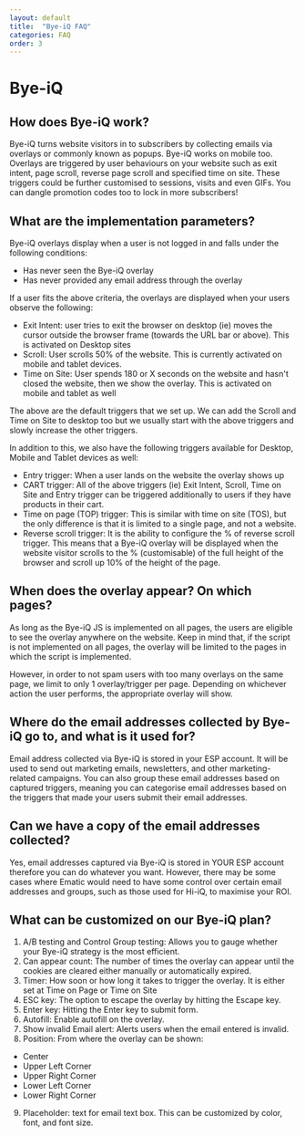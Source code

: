 ```yaml
---
layout: default
title:  "Bye-iQ FAQ"
categories: FAQ
order: 3
---
```


# Bye-iQ

## How does Bye-iQ work?

Bye-iQ turns website visitors in to subscribers by collecting emails via overlays or commonly known as popups. Bye-iQ works on mobile too. Overlays are triggered by user behaviours on your website such as exit intent, page scroll, reverse page scroll and specified time on site. These triggers could be further customised to sessions, visits and even GIFs. You can dangle promotion codes too to lock in more subscribers! 

## What are the implementation parameters?

Bye-iQ overlays display when a user is not logged in and falls under the following conditions:

- Has never seen the Bye-iQ overlay
- Has never provided any email address through the overlay

If a user fits the above criteria, the overlays are displayed when your users observe the following:

- Exit Intent: user tries to exit the browser on desktop (ie) moves the cursor outside the browser frame (towards the URL bar or above). This is activated on Desktop sites
- Scroll: User scrolls 50% of the website. This is currently activated on mobile and tablet devices.
- Time on Site: User spends 180 or X seconds on the website and hasn't closed the website, then we show the overlay. This is activated on mobile and tablet as well

The above are the default triggers that we set up. We can add the Scroll and Time on Site to desktop too but we usually start with the above triggers and slowly increase the other triggers.

In addition to this, we also have the following triggers available for Desktop, Mobile and Tablet devices as well:

- Entry trigger: When a user lands on the website the overlay shows up
- CART trigger: All of the above triggers (ie) Exit Intent, Scroll, Time on Site and Entry trigger can be triggered additionally to users if they have products in their cart.
- Time on page (TOP) trigger: This is similar with time on site (TOS), but the only difference is that it is limited to a single page, and not a website. 
- Reverse scroll trigger: It is the ability to configure the % of reverse scroll trigger. This means that a Bye-iQ overlay will be displayed when the website visitor scrolls to the % (customisable) of the full height of the browser and scroll up 10% of the height of the page.
 
## When does the overlay appear? On which pages?

As long as the Bye-iQ JS is implemented on all pages, the users are eligible to see the overlay anywhere on the website. Keep in mind that, if the script is not implemented on all pages, the overlay will be limited to the pages in which the script is implemented.

However, in order to not spam users with too many overlays on the same page, we limit to only 1 overlay/trigger per page. Depending on whichever action the user performs, the appropriate overlay will show.

## Where do the email addresses collected by Bye-iQ go to, and what is it used for?

Email address collected via Bye-iQ is stored in your ESP account. It will be used to send out marketing emails, newsletters, and other marketing-related campaigns. You can also group these email addresses based on captured triggers, meaning you can categorise email addresses based on the triggers that made your users submit their email addresses.

## Can we have a copy of the email addresses collected?

Yes, email addresses captured via Bye-iQ is stored in YOUR ESP account therefore you can do whatever you want. However, there may be some cases where Ematic would need to have some control over certain email addresses and groups, such as those used for Hi-iQ, to maximise your ROI. 

## What can be customized on our Bye-iQ plan?

1. A/B testing and Control Group testing: Allows you to gauge whether your Bye-iQ strategy is the most efficient.
2. Can appear count: The number of times the overlay can appear until the cookies are cleared either manually or automatically expired.
3. Timer: How soon or how long it takes to trigger the overlay. It is either set at Time on Page or Time on Site
4. ESC key: The option to escape the overlay by hitting the Escape key.
5. Enter key: Hitting the Enter key to submit form.
6. Autofill: Enable autofill on the overlay.
7. Show invalid Email alert: Alerts users when the email entered is invalid.
8. Position: From where the overlay can be shown:
- Center
- Upper Left Corner
- Upper Right Corner
- Lower Left Corner
- Lower Right Corner
9. Placeholder: text for email text box. This can be customized by color, font, and font size.